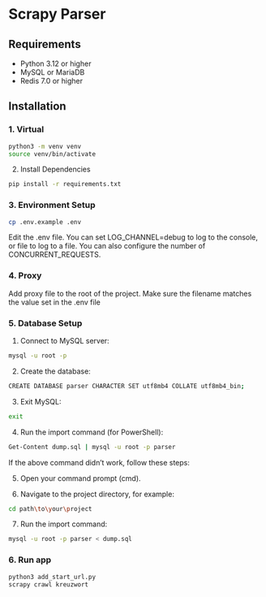 # Scrapy Parser

## Requirements

- Python 3.12 or higher
- MySQL or MariaDB
- Redis 7.0 or higher

## Installation

### 1. Virtual

```bash
python3 -m venv venv
source venv/bin/activate
```

2. Install Dependencies
```bash
pip install -r requirements.txt
```

### 3. Environment Setup

```bash
cp .env.example .env
```
Edit the .env file.
You can set LOG_CHANNEL=debug to log to the console, or file to log to a file.
You can also configure the number of CONCURRENT_REQUESTS.

### 4. Proxy
Add proxy file to the root of the project. 
Make sure the filename matches the value set in the .env file

### 5. Database Setup

1) Connect to MySQL server:

```bash
mysql -u root -p
```

2) Create the database:

```bash
CREATE DATABASE parser CHARACTER SET utf8mb4 COLLATE utf8mb4_bin;
```

3) Exit MySQL:

```bash
exit
```

4) Run the import command (for PowerShell):

```bash
Get-Content dump.sql | mysql -u root -p parser
```

If the above command didn’t work, follow these steps:

5) Open your command prompt (cmd).

6) Navigate to the project directory, for example:

```bash
cd path\to\your\project
```

7) Run the import command:

```bash
mysql -u root -p parser < dump.sql
```

### 6. Run app
```bash
python3 add_start_url.py
scrapy crawl kreuzwort
```